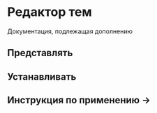 # Редактор тем

Документация, подлежащая дополнению

## Представлять

## Устанавливать

## Инструкция по применению ->
